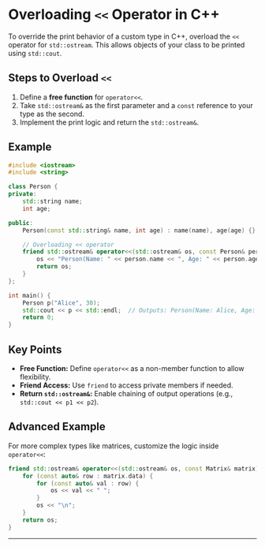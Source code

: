 
# Overloading `<<` Operator in C++

To override the print behavior of a custom type in C++, overload the `<<` operator for `std::ostream`. This allows objects of your class to be printed using `std::cout`.

## **Steps to Overload `<<`**
1. Define a **free function** for `operator<<`.
2. Take `std::ostream&` as the first parameter and a `const` reference to your type as the second.
3. Implement the print logic and return the `std::ostream&`.

## **Example**
```cpp
#include <iostream>
#include <string>

class Person {
private:
    std::string name;
    int age;

public:
    Person(const std::string& name, int age) : name(name), age(age) {}

    // Overloading << operator
    friend std::ostream& operator<<(std::ostream& os, const Person& person) {
        os << "Person(Name: " << person.name << ", Age: " << person.age << ")";
        return os;
    }
};

int main() {
    Person p("Alice", 30);
    std::cout << p << std::endl;  // Outputs: Person(Name: Alice, Age: 30)
    return 0;
}
```

## **Key Points**
- **Free Function:** Define `operator<<` as a non-member function to allow flexibility.
- **Friend Access:** Use `friend` to access private members if needed.
- **Return `std::ostream&`:** Enable chaining of output operations (e.g., `std::cout << p1 << p2`).

## **Advanced Example**
For more complex types like matrices, customize the logic inside `operator<<`:
```cpp
friend std::ostream& operator<<(std::ostream& os, const Matrix& matrix) {
    for (const auto& row : matrix.data) {
        for (const auto& val : row) {
            os << val << " ";
        }
        os << "\n";
    }
    return os;
}
```

---

